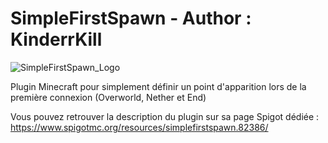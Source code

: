 # SimpleFirstSpawn - Author : KinderrKill

![SimpleFirstSpawn_Logo](https://i.goopics.net/PO8j5.png)

Plugin Minecraft pour simplement définir un point d'apparition lors de la première connexion (Overworld, Nether et End)

Vous pouvez retrouver la description du plugin sur sa page Spigot dédiée : https://www.spigotmc.org/resources/simplefirstspawn.82386/
